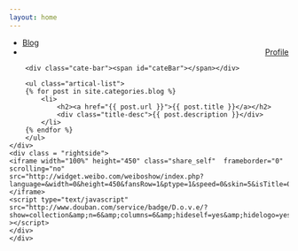 ```yaml
---
layout: home
---
```


<div class="index-content blog">
    <div class="section">
        <ul class="artical-cate">
            <li class="on"><a href="/"><span>Blog</span></a></li>
            <li style="text-align:right"><a href="/profile"><span>Profile</span></a></li>
        </ul>

        <div class="cate-bar"><span id="cateBar"></span></div>

        <ul class="artical-list">
        {% for post in site.categories.blog %}
            <li>
                <h2><a href="{{ post.url }}">{{ post.title }}</a></h2>
                <div class="title-desc">{{ post.description }}</div>
            </li>
        {% endfor %}
        </ul>
    </div>
    <div class = "rightside">
    <iframe width="100%" height="450" class="share_self"  frameborder="0"
    scrolling="no"
    src="http://widget.weibo.com/weiboshow/index.php?language=&width=0&height=450&fansRow=1&ptype=1&speed=0&skin=5&isTitle=0&noborder=0&isWeibo=1&isFans=0&uid=2120543591&verifier=045e79b4&dpc=1"></iframe>
    <script type="text/javascript"
    src="http://www.douban.com/service/badge/D.o.v.e/?show=collection&amp;n=6&amp;columns=6&amp;hideself=yes&amp;hidelogo=yes&amp;cat=book"
    ></script>
    </div>
    </div>
</div>
